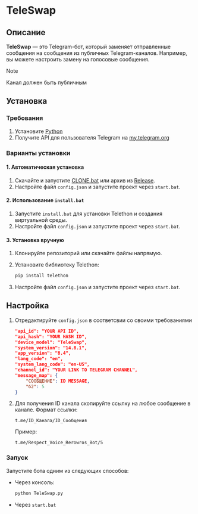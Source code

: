 # TeleSwap

## Описание
**TeleSwap** — это Telegram-бот, который заменяет отправленные сообщения на сообщения из публичных Telegram-каналов. Например, вы можете настроить замену на голосовые сообщения.

> [!NOTE]
> Канал должен быть публичным

## Установка

### Требования
1. Установите [Python](https://www.python.org/downloads/)
2. Получите API для пользователя Telegram на [my.telegram.org](https://my.telegram.org/auth)

### Варианты установки

#### 1. Автоматическая установка
1. Скачайте и запустите [CLONE.bat](https://github.com/Rerowros/TeleSwap/releases/download/Main/CLONE.bat) или архив из [Release](https://github.com/Rerowros/TeleSwap/releases/tag/Main).
2. Настройте файл `config.json` и запустите проект через `start.bat`.

#### 2. Использование `install.bat`
1. Запустите `install.bat` для установки Telethon и создания виртуальной среды.
2. Настройте файл `config.json` и запустите проект через `start.bat`.

#### 3. Установка вручную
1. Клонируйте репозиторий или скачайте файлы напрямую.
2. Установите библиотеку Telethon:
   ```bash
   pip install telethon
   ```
   
3. Настройте файл `config.json` и запустите проект через `start.bat`.

## Настройка
1. Отредактируйте `config.json` в соответсвии со своими требованиями
    ```json
    "api_id": "YOUR API ID",
    "api_hash": "YOUR HASH ID",
    "device_model": "TeleSwap",
    "system_version": "14.8.1",
    "app_version": "8.4",
    "lang_code": "en",
    "system_lang_code": "en-US",
    "channel_id": "YOUR LINK TO TELEGRAM CHANNEL", 
    "message_map": {  
        "СООБЩЕНИЕ": ID MESSAGE,
        "б2": 5
    }
    ```
    
2. Для получения ID канала скопируйте ссылку на любое сообщение в канале. Формат ссылки:
   ```
   t.me/ID_Канала/ID_Сообщения
   ```

   Пример:
   ```
   t.me/Respect_Voice_Rerowros_Bot/5
   ```

### Запуск
Запустите бота одним из следующих способов:
- Через консоль:
  ```bash
  python TeleSwap.py
  ```
- Через `start.bat`

